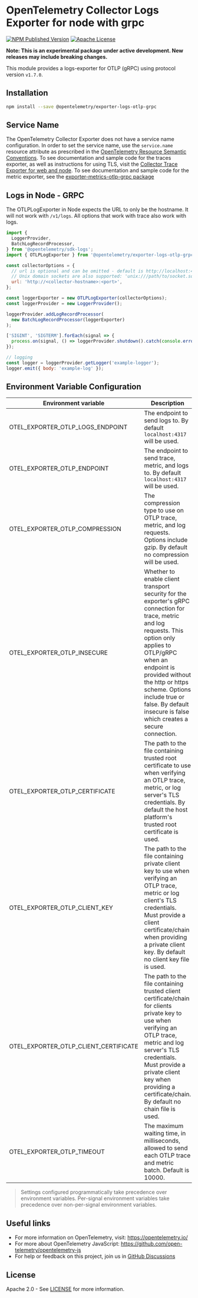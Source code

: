 # OpenTelemetry Collector Logs Exporter for node with grpc

[![NPM Published Version][npm-img]][npm-url]
[![Apache License][license-image]][license-image]

**Note: This is an experimental package under active development. New releases may include breaking changes.**

This module provides a logs-exporter for OTLP (gRPC) using protocol version `v1.7.0`.

## Installation

```bash
npm install --save @opentelemetry/exporter-logs-otlp-grpc
```

## Service Name

The OpenTelemetry Collector Exporter does not have a service name configuration.
In order to set the service name, use the `service.name` resource attribute as prescribed in the [OpenTelemetry Resource Semantic Conventions][semconv-resource-service-name].
To see documentation and sample code for the traces exporter, as well as instructions for using TLS, visit the [Collector Trace Exporter for web and node][trace-exporter-url].
To see documentation and sample code for the metric exporter, see the [exporter-metrics-otlp-grpc package][metrics-exporter-url]

## Logs in Node - GRPC

The OTLPLogExporter in Node expects the URL to only be the hostname. It will not work with `/v1/logs`. All
options that work with trace also work with logs.

```js
import {
  LoggerProvider,
  BatchLogRecordProcessor,
} from '@opentelemetry/sdk-logs';
import { OTLPLogExporter } from '@opentelemetry/exporter-logs-otlp-grpc';

const collectorOptions = {
  // url is optional and can be omitted - default is http://localhost:4317
  // Unix domain sockets are also supported: 'unix:///path/to/socket.sock'
  url: 'http://<collector-hostname>:<port>',
};

const loggerExporter = new OTLPLogExporter(collectorOptions);
const loggerProvider = new LoggerProvider();

loggerProvider.addLogRecordProcessor(
  new BatchLogRecordProcessor(loggerExporter)
);

['SIGINT', 'SIGTERM'].forEach(signal => {
  process.on(signal, () => loggerProvider.shutdown().catch(console.error));
});

// logging
const logger = loggerProvider.getLogger('example-logger');
logger.emit({ body: 'example-log' });
```

## Environment Variable Configuration

| Environment variable | Description |
|----------------------|-------------|
| OTEL_EXPORTER_OTLP_LOGS_ENDPOINT | The endpoint to send logs to. By default `localhost:4317` will be used. |
| OTEL_EXPORTER_OTLP_ENDPOINT | The endpoint to send trace, metric, and logs to. By default `localhost:4317` will be used. |
| OTEL_EXPORTER_OTLP_COMPRESSION | The compression type to use on OTLP trace, metric, and log requests. Options include gzip. By default no compression will be used. |
| OTEL_EXPORTER_OTLP_INSECURE | Whether to enable client transport security for the exporter's gRPC connection for trace, metric and log requests. This option only applies to OTLP/gRPC when an endpoint is provided without the http or https scheme. Options include true or false. By default insecure is false which creates a secure connection. |
| OTEL_EXPORTER_OTLP_CERTIFICATE | The path to the file containing trusted root certificate to use when verifying an OTLP trace, metric, or log server's TLS credentials. By default the host platform's trusted root certificate is used. |
| OTEL_EXPORTER_OTLP_CLIENT_KEY | The path to the file containing private client key to use when verifying an OTLP trace, metric or log client's TLS credentials. Must provide a client certificate/chain when providing a private client key. By default no client key file is used. |
| OTEL_EXPORTER_OTLP_CLIENT_CERTIFICATE | The path to the file containing trusted client certificate/chain for clients private key to use when verifying an OTLP trace, metric and log server's TLS credentials. Must provide a private client key when providing a certificate/chain. By default no chain file is used. |
| OTEL_EXPORTER_OTLP_TIMEOUT | The maximum waiting time, in milliseconds, allowed to send each OTLP trace and metric batch. Default is 10000. |

> Settings configured programmatically take precedence over environment variables. Per-signal environment variables take precedence over non-per-signal environment variables.

## Useful links

- For more information on OpenTelemetry, visit: <https://opentelemetry.io/>
- For more about OpenTelemetry JavaScript: <https://github.com/open-telemetry/opentelemetry-js>
- For help or feedback on this project, join us in [GitHub Discussions][discussions-url]

## License

Apache 2.0 - See [LICENSE][license-url] for more information.

[discussions-url]: https://github.com/open-telemetry/opentelemetry-js/discussions
[license-url]: https://github.com/open-telemetry/opentelemetry-js/blob/main/LICENSE
[license-image]: https://img.shields.io/badge/license-Apache_2.0-green.svg?style=flat
[npm-url]: https://www.npmjs.com/package/@opentelemetry/exporter-logs-otlp-grpc
[npm-img]: https://badge.fury.io/js/%40opentelemetry%2Fexporter-logs-otlp-grpc.svg
[semconv-resource-service-name]: https://github.com/open-telemetry/opentelemetry-specification/blob/main/specification/resource/semantic_conventions/README.md#service
[trace-exporter-url]: https://github.com/open-telemetry/opentelemetry-js/tree/main/packages/exporter-trace-otlp-grpc
[metrics-exporter-url]: https://github.com/open-telemetry/opentelemetry-js/tree/main/experimental/packages/opentelemetry-exporter-metrics-otlp-grpc
